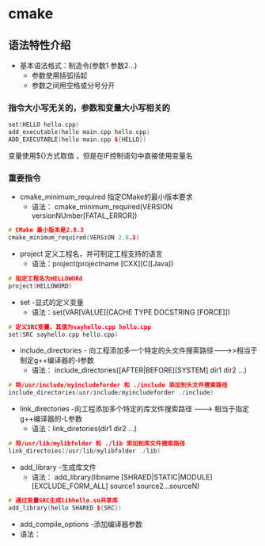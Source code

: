 # cmake
## 语法特性介绍
- 基本语法格式：制造令(参数1 参数2...)
    - 参数使用括弧括起
    - 参数之间用空格或分号分开
### 指令大小写无关的，参数和变量大小写相关的
```c++
set(HELLO hello.cpp)
add_executable(hello main.cpp hello.cpp)
ADD_EXECUTABLE(hello main.cpp ${HELLO})
``` 
变量使用${}方式取值 ，但是在IF控制语句中直接使用变量名
### 重要指令
<!-- ToDo ： add a c++ project 多目录构建 -->
-  cmake_minimum_required 指定CMake的最小版本要求
    - 语法： cmake_minimum_required(VERSION versionNUmber[FATAL_ERROR])
```c++
# CMake 最小版本是2.8.3
cmake_minimum_required(VERSiON 2.8.3)
```
- project 定义工程名，并可制定工程支持的语言
    - 语法：project(projectname [CXX][C][Java])
```c++
# 指定工程名为HELLOWORd
project(HELLOWORD)
```
- set -显式的定义变量
    - 语法：set(VAR[VALUE][CACHE TYPE DOCSTRING [FORCE]])
```c++
# 定义SRC变量，其值为sayhello.cpp hello.cpp
set(SRC sayhello.cpp hello.cpp)
```
- include_directories - 向工程添加多一个特定的头文件搜索路径--->>相当于制定g++编译器的-I参数
    - 语法： include_directories([AFTER|BEFORE][SYSTEM] dir1 dir2 ...)
```c++
# 将/usr/include/myincludeforder 和 ./include 添加到头文件搜索路径
include_directories(usr/include/myincludeforder ./include)
```
- link_directories -向工程添加多个特定的库文件搜索路径 ---> 相当于指定g++编译器的-L参数
    - 语法：link_diretories(dir1 dir2 ...)
```c++
# 将/usr/lib/mylibfolder 和 ./lib 添加到库文件搜索路径
link_directoies(/usr/lib/mylibfolder ./lib)
```
- add_library -生成库文件
    - 语法： add_library(libname [SHRAED|STATIC|MODULE][EXCLUDE_FORM_ALL] source1 source2...sourceN)
```c++
# 通过变量SRC生成libhello.so共享库
add_library(hello SHARED ${SRC})
```
- add_compile_options -添加编译器参数 
 - 语法： 







